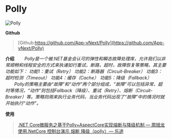 # Polly

![Polly](https://tozii.github.io/Asset/document/images/polly.png)

**Github**
> [Github:https://github.com/App-vNext/Polly](https://github.com/App-vNext/Polly)

**介绍**
*&emsp;&emsp;Polly是一个被.NET基金会认可的弹性和瞬态故障处理库，允许我们以非常顺畅和线程安全的方式来执诸如行重试，断路，超时，故障恢复等策略，其主要功能如下：
功能1：重试（Retry）
功能2：断路器（Circuit-Breaker）
功能3：超时检测（Timeout）
功能4：缓存（Cache）
功能5：降级（Fallback）
　　Polly的策略主要由“故障”和“动作”两个部分组成，“故障”可以包括异常、超时等情况，“动作”则包括Fallback（降级）、重试（Retry）、熔断（Circuit-Breaker）等。策略则用来执行业务代码，当业务代码出现了“故障”中的情况时就开始执行“动作”。*

**使用**
> [.NET Core微服务之基于Polly+AspectCore实现熔断与降级机制 — 周旭龙](https://www.cnblogs.com/edisonchou/p/9159644.html)
> [使用.NetCore 控制台演示 熔断 降级（polly）— 乐途](https://www.cnblogs.com/szlblog/p/9300845.html)